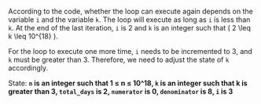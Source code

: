 According to the code, whether the loop can execute again depends on the variable `i` and the variable `k`. The loop will execute as long as `i` is less than `k`. At the end of the last iteration, `i` is 2 and `k` is an integer such that \( 2 \leq k \leq 10^{18} \). 

For the loop to execute one more time, `i` needs to be incremented to 3, and `k` must be greater than 3. Therefore, we need to adjust the state of `k` accordingly.

State: **`n` is an integer such that 1 ≤ n ≤ 10^18, `k` is an integer such that k is greater than 3, `total_days` is 2, `numerator` is 0, `denominator` is 8, `i` is 3**